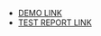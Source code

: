 - [DEMO LINK](https://ihor-myslovskyi.github.io/layout_hello-world/)
- [TEST REPORT LINK](https://ihor-myslovskyi.github.io/layout_hello-world/report/html_report/)
